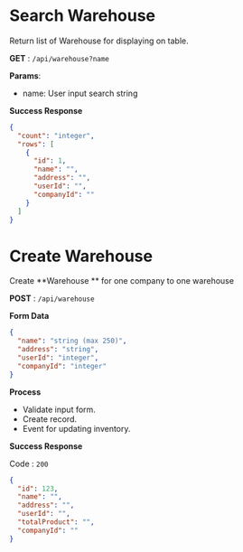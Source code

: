 # Search Warehouse

Return list of Warehouse for displaying on table.

**GET** : `/api/warehouse?name`

**Params**:

 - name: User input search string

**Success Response**
```json
{
  "count": "integer",
  "rows": [
    {
      "id": 1,
      "name": "",
      "address": "",
      "userId": "",
      "companyId": ""
    }
  ]
}
```


# Create Warehouse

Create **Warehouse ** for one company to one warehouse

**POST** : `/api/warehouse`

**Form Data**

```json
{
  "name": "string (max 250)",
  "address": "string",
  "userId": "integer",
  "companyId": "integer"
}
```

**Process**

 - Validate input form.
 - Create record.
 - Event for updating inventory.

**Success Response**

Code : `200`

```json
{
  "id": 123,
  "name": "",
  "address": "",
  "userId": "",
  "totalProduct": "",
  "companyId": ""
}
```
